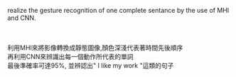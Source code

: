 realize the gesture recognition of one complete sentance by the use of MHI and CNN.

<br>
<br> 利用MHI來將影像轉換成靜態圖像,顏色深淺代表著時間先後順序
<br> 再利用CNN來辨識出每一個動作所代表的單詞
<br> 最後準確率可達95%, 並辨認出" I like my work "這類的句子
